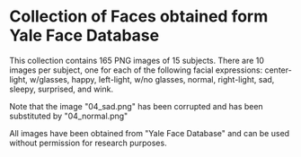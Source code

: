 # Collection of Faces obtained form Yale Face Database

This collection contains 165 PNG images of 15 subjects. There are 10 images per subject, one for each of the following facial expressions: center-light, 
w/glasses, happy, left-light, w/no glasses, normal, right-light, 
sad, sleepy, surprised, and wink.

Note that the image "04_sad.png" 
has been corrupted and has been substituted by "04_normal.png"

All images have been obtained from "Yale Face Database" and can be used without permission for research purposes. 

